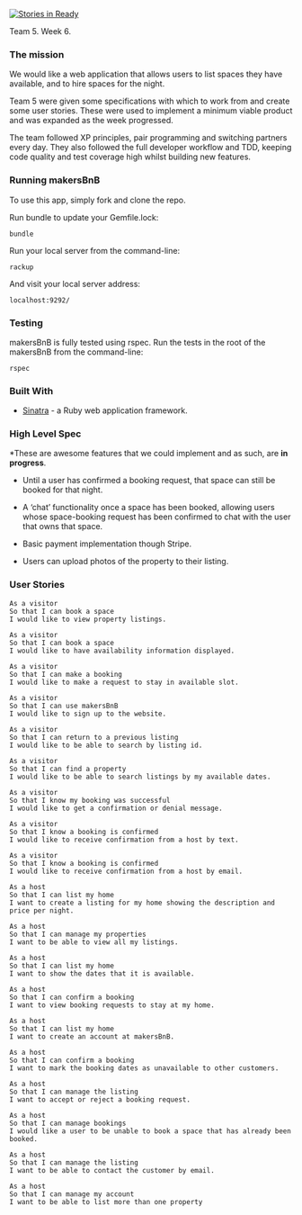 [![Stories in Ready](https://badge.waffle.io/James-SteelX/makersbnb.png?label=ready&title=Ready)](http://waffle.io/James-SteelX/makersbnb)

Team 5. Week 6.

### The mission

We would like a web application that allows users to list spaces they have available, and to hire spaces for the night.

Team 5 were given some specifications with which to work from and create some user stories. These were used to implement a minimum viable product and was expanded as the week progressed.

The team followed XP principles, pair programming and switching partners every day. They also followed the full developer workflow and TDD,  keeping code quality and test coverage high whilst building new features.


### Running makersBnB

To use this app, simply fork and clone the repo.

Run bundle to update your Gemfile.lock:
```  
bundle
```

Run your local server from the command-line:

```
rackup
```

And visit your local server address:
```
localhost:9292/
```

### Testing
makersBnB is fully tested using rspec. Run the tests in the root of the makersBnB from the command-line:
```
rspec
```

### Built With
* [Sinatra](http://www.sinatrarb.com/) - a Ruby web application framework.

### High Level Spec

*These are awesome features that we could implement and as such, are **in progress**.

* Until a user has confirmed a booking request, that space can still be booked for that night.

* A ‘chat’ functionality once a space has been booked, allowing users whose space-booking request has been confirmed to chat with the user that owns that space.

* Basic payment implementation though Stripe.

* Users can upload photos of the property to their listing.

### User Stories
```
As a visitor
So that I can book a space
I would like to view property listings.
```
```
As a visitor
So that I can book a space
I would like to have availability information displayed.
```
```
As a visitor
So that I can make a booking
I would like to make a request to stay in available slot.
```
```
As a visitor
So that I can use makersBnB
I would like to sign up to the website.
```
```
As a visitor
So that I can return to a previous listing
I would like to be able to search by listing id.
```
```
As a visitor
So that I can find a property
I would like to be able to search listings by my available dates.
```
```
As a visitor
So that I know my booking was successful
I would like to get a confirmation or denial message.
```
```
As a visitor
So that I know a booking is confirmed
I would like to receive confirmation from a host by text.
```
```
As a visitor
So that I know a booking is confirmed
I would like to receive confirmation from a host by email.
```
```
As a host		
So that I can list my home
I want to create a listing for my home showing the description and price per night.
```
```
As a host		
So that I can manage my properties
I want to be able to view all my listings.
```
```
As a host		
So that I can list my home
I want to show the dates that it is available.
```
```		
As a host		
So that I can confirm a booking
I want to view booking requests to stay at my home.
```
```
As a host		
So that I can list my home
I want to create an account at makersBnB.
```
```		
As a host		
So that I can confirm a booking
I want to mark the booking dates as unavailable to other customers.
```
```		
As a host		
So that I can manage the listing
I want to accept or reject a booking request.
```
```
As a host
So that I can manage bookings
I would like a user to be unable to book a space that has already been booked.
```
```		
As a host		
So that I can manage the listing
I want to be able to contact the customer by email.
```
```		
As a host		
So that I can manage my account
I want to be able to list more than one property
```
